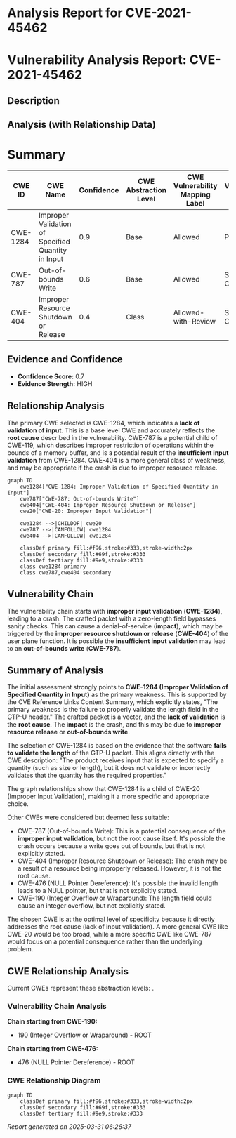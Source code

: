 # Analysis Report for CVE-2021-45462

# Vulnerability Analysis Report: CVE-2021-45462

## Description



## Analysis (with Relationship Data)

# Summary
| CWE ID | CWE Name | Confidence | CWE Abstraction Level | CWE Vulnerability Mapping Label | CWE-Vulnerability Mapping Notes |
|---|---|---|---|---|---|
| CWE-1284 | Improper Validation of Specified Quantity in Input | 0.9 | Base | Allowed | Primary CWE |
| CWE-787 | Out-of-bounds Write | 0.6 | Base | Allowed | Secondary Candidate |
| CWE-404 | Improper Resource Shutdown or Release | 0.4 | Class | Allowed-with-Review | Secondary Candidate |

## Evidence and Confidence

*   **Confidence Score:** 0.7
*   **Evidence Strength:** HIGH

## Relationship Analysis
The primary CWE selected is CWE-1284, which indicates a **lack of validation of input**. This is a base level CWE and accurately reflects the **root cause** described in the vulnerability. CWE-787 is a potential child of CWE-119, which describes improper restriction of operations within the bounds of a memory buffer, and is a potential result of the **insufficient input validation** from CWE-1284. CWE-404 is a more general class of weakness, and may be appropriate if the crash is due to improper resource release.

```mermaid
graph TD
    cwe1284["CWE-1284: Improper Validation of Specified Quantity in Input"]
    cwe787["CWE-787: Out-of-bounds Write"]
    cwe404["CWE-404: Improper Resource Shutdown or Release"]
    cwe20["CWE-20: Improper Input Validation"]

    cwe1284 -->|CHILDOF| cwe20
    cwe787 -->|CANFOLLOW| cwe1284
    cwe404 -->|CANFOLLOW| cwe1284

    classDef primary fill:#f96,stroke:#333,stroke-width:2px
    classDef secondary fill:#69f,stroke:#333
    classDef tertiary fill:#9e9,stroke:#333
    class cwe1284 primary
    class cwe787,cwe404 secondary
```

## Vulnerability Chain
The vulnerability chain starts with **improper input validation** (**CWE-1284**), leading to a crash. The crafted packet with a zero-length field bypasses sanity checks. This can cause a denial-of-service (**impact**), which may be triggered by the **improper resource shutdown or release** (**CWE-404**) of the user plane function. It is possible the **insufficient input validation** may lead to an **out-of-bounds write** (**CWE-787**).

## Summary of Analysis
The initial assessment strongly points to **CWE-1284 (Improper Validation of Specified Quantity in Input)** as the primary weakness. This is supported by the CVE Reference Links Content Summary, which explicitly states, "The primary weakness is the failure to properly validate the length field in the GTP-U header." The crafted packet is a vector, and the **lack of validation** is the **root cause**. The **impact** is the crash, and this may be due to **improper resource release** or **out-of-bounds write**.

The selection of CWE-1284 is based on the evidence that the software **fails to validate the length** of the GTP-U packet. This aligns directly with the CWE description: "The product receives input that is expected to specify a quantity (such as size or length), but it does not validate or incorrectly validates that the quantity has the required properties."

The graph relationships show that CWE-1284 is a child of CWE-20 (Improper Input Validation), making it a more specific and appropriate choice.

Other CWEs were considered but deemed less suitable:

*   CWE-787 (Out-of-bounds Write): This is a potential consequence of the **improper input validation**, but not the root cause itself. It's possible the crash occurs because a write goes out of bounds, but that is not explicitly stated.
*   CWE-404 (Improper Resource Shutdown or Release): The crash may be a result of a resource being improperly released. However, it is not the root cause.
*   CWE-476 (NULL Pointer Dereference): It's possible the invalid length leads to a NULL pointer, but that is not explicitly stated.
*   CWE-190 (Integer Overflow or Wraparound): The length field could cause an integer overflow, but not explicitly stated.

The chosen CWE is at the optimal level of specificity because it directly addresses the root cause (lack of input validation). A more general CWE like CWE-20 would be too broad, while a more specific CWE like CWE-787 would focus on a potential consequence rather than the underlying problem.


## CWE Relationship Analysis

Current CWEs represent these abstraction levels: .


### Vulnerability Chain Analysis

**Chain starting from CWE-190:**
- 190 (Integer Overflow or Wraparound) - ROOT


**Chain starting from CWE-476:**
- 476 (NULL Pointer Dereference) - ROOT



### CWE Relationship Diagram

```mermaid
graph TD
    classDef primary fill:#f96,stroke:#333,stroke-width:2px
    classDef secondary fill:#69f,stroke:#333
    classDef tertiary fill:#9e9,stroke:#333
```



*Report generated on 2025-03-31 06:26:37*

